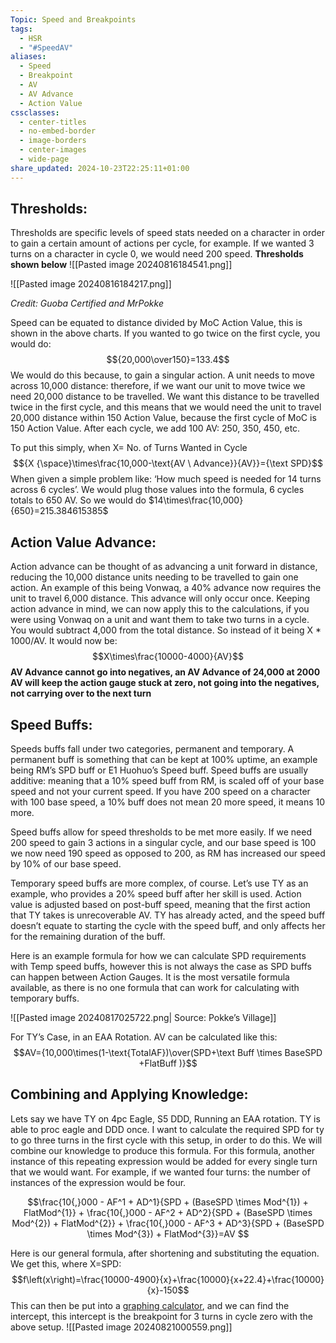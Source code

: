 ```yaml
---
Topic: Speed and Breakpoints
tags:
  - HSR
  - "#SpeedAV"
aliases:
  - Speed
  - Breakpoint
  - AV
  - AV Advance
  - Action Value
cssclasses:
  - center-titles
  - no-embed-border
  - image-borders
  - center-images
  - wide-page
share_updated: 2024-10-23T22:25:11+01:00
---
```

## Thresholds: 

Thresholds are specific levels of speed stats needed on a character in order to gain a certain amount of actions per cycle, for example. If we wanted 3 turns on a character in cycle 0, we would need 200 speed. 
**Thresholds shown below**
![[Pasted image 20240816184541.png]]

![[Pasted image 20240816184217.png]]

*Credit: Guoba Certified and MrPokke*

Speed can be equated to distance divided by MoC Action Value, this is shown in the above charts. If you wanted to go twice on the first cycle, you would do: 
$${20,000\over150}=133.4$$
	We would do this because, to gain a singular action. A unit needs to move across 10,000 distance: therefore, if we want our unit to move twice we need 20,000 distance to be travelled. We want this distance to be travelled twice in the first cycle, and this means that we would need the unit to travel 20,000 distance within 150 Action Value, because the first cycle of MoC is 150 Action Value. After each cycle, we add 100 AV: 250, 350, 450, etc.

To put this simply, when X= No. of Turns Wanted in Cycle 
$${X {\space}\times\frac{10,000-\text{AV \ Advance}}{AV}}={\text SPD}$$
When given a simple problem like: ‘How much speed is needed for 14 turns across 6 cycles’. We would plug those values into the formula, 6 cycles totals to 650 AV. So we would do $14\times\frac{10,000}{650}=215.384615385$ 

## Action Value Advance: 

Action advance can be thought of as advancing a unit forward in distance, reducing the 10,000 distance units needing to be travelled to gain one action. An example of this being Vonwaq, a 40% advance now requires the unit to travel 6,000 distance. This advance will only occur once. Keeping action advance in mind, we can now apply this to the calculations, if you were using Vonwaq on a unit and want them to take two turns in a cycle. You would subtract 4,000 from the total distance. So instead of it being X * 1000/AV. It would now be:
$$X\times\frac{10000-4000}{AV}$$
**AV Advance cannot go into negatives, an AV Advance of 24,000 at 2000 AV will keep the action gauge stuck at zero, not going into the negatives, not carrying over to the next turn** 
## Speed Buffs: 

Speeds buffs fall under two categories, permanent and temporary. A permanent buff is something that can be kept at 100% uptime, an example being RM’s SPD buff or E1 Huohuo’s Speed buff. Speed buffs are usually additive: meaning that a 10% speed buff from RM, is scaled off of your base speed and not your current speed. If you have 200 speed on a character with 100 base speed, a 10% buff does not mean 20 more speed, it means 10 more. 

Speed buffs allow for speed thresholds to be met more easily. If we need 200 speed to gain 3 actions in a singular cycle, and our base speed is 100 we now need 190 speed as opposed to 200, as RM has increased our speed by 10% of our base speed. 

Temporary speed buffs are more complex, of course. Let’s use TY as an example, who provides a 20% speed buff after her skill is used. Action value is adjusted based on post-buff speed, meaning that the first action that TY takes is unrecoverable AV. TY has already acted, and the speed buff doesn’t equate to starting the cycle with the speed buff, and only affects her for the remaining duration of the buff. 

Here is an example formula for how we can calculate SPD requirements with Temp speed buffs, however this is not always the case as SPD buffs can happen between Action Gauges. It is the most versatile formula available, as there is no one formula that can work for calculating with temporary buffs.

![[Pasted image 20240817025722.png| Source: Pokke’s Village]]

For TY’s Case, in an EAA Rotation. AV can be calculated like this: 
$$AV={10,000\times(1-\text{TotalAF})\over(SPD+\text Buff \times BaseSPD +FlatBuff )}$$

## Combining and Applying Knowledge: 

Lets say we have TY on 4pc Eagle, S5 DDD, Running an EAA rotation. TY is able to proc eagle and DDD once. I want to calculate the required SPD for ty to go three turns in the first cycle with this setup, in order to do this. We will combine our knowledge to produce this formula. For this formula, another instance of this repeating expression would be added for every single turn that we would want. For example, if we wanted four turns: the number of instances of the expression would be four. 


$$\frac{10{,}000 - AF^1 + AD^1}{SPD + (BaseSPD \times Mod^{1}) + FlatMod^{1}} + \frac{10{,}000 - AF^2 + AD^2}{SPD + (BaseSPD \times Mod^{2}) + FlatMod^{2}} + \frac{10{,}000 - AF^3 + AD^3}{SPD + (BaseSPD \times Mod^{3}) + FlatMod^{3}}=AV
$$

Here is our general formula, after shortening and substituting the equation. We get this, where X=SPD:
$$f\left(x\right)=\frac{10000-4900}{x}+\frac{10000}{x+22.4}+\frac{10000}{x}-150$$
This can then be put into a [graphing calculator](https://www.desmos.com/calculator), and we can find the intercept, this intercept is the breakpoint for 3 turns in cycle zero with the above setup. ![[Pasted image 20240821000559.png]]
	